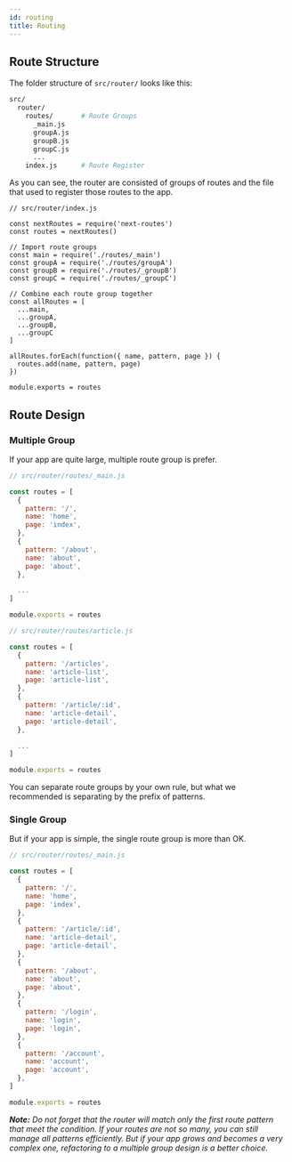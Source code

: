 ```yaml
---
id: routing
title: Routing
---
```


## Route Structure

The folder structure of ```src/router/``` looks like this:

```bash
src/
  router/
    routes/       # Route Groups
      _main.js
      groupA.js
      groupB.js
      groupC.js
      ...
    index.js      # Route Register
````

As you can see, the router are consisted of groups of routes and the file that used to register those routes to the app.

```
// src/router/index.js

const nextRoutes = require('next-routes')
const routes = nextRoutes()

// Import route groups
const main = require('./routes/_main')
const groupA = require('./routes/groupA')
const groupB = require('./routes/_groupB')
const groupC = require('./routes/_groupC')

// Combine each route group together
const allRoutes = [
  ...main,
  ...groupA,
  ...groupB,
  ...groupC
]

allRoutes.forEach(function({ name, pattern, page }) {
  routes.add(name, pattern, page)
})

module.exports = routes
```

## Route Design

### Multiple Group
If your app are quite large, multiple route group is prefer.

```javascript
// src/router/routes/_main.js

const routes = [
  {
    pattern: '/',
    name: 'home',
    page: 'index',
  },
  {
    pattern: '/about',
    name: 'about',
    page: 'about',
  },

  ...
]

module.exports = routes
```

```javascript
// src/router/routes/article.js

const routes = [
  {
    pattern: '/articles',
    name: 'article-list',
    page: 'article-list',
  },
  {
    pattern: '/article/:id',
    name: 'article-detail',
    page: 'article-detail',
  },

  ...
]

module.exports = routes
```

You can separate route groups by your own rule, but what we recommended is separating by the prefix of patterns.

### Single Group

But if your app is simple, the single route group is more than OK.

```javascript
// src/router/routes/_main.js

const routes = [
  {
    pattern: '/',
    name: 'home',
    page: 'index',
  },
  {
    pattern: '/article/:id',
    name: 'article-detail',
    page: 'article-detail',
  },
  {
    pattern: '/about',
    name: 'about',
    page: 'about',
  },
  {
    pattern: '/login',
    name: 'login',
    page: 'login',
  },
  {
    pattern: '/account',
    name: 'account',
    page: 'account',
  },
]

module.exports = routes
```

***Note:*** *Do not forget that the router will match only the first route pattern that meet the condition. If your routes are not so many, you can still manage all patterns efficiently. But if your app grows and becomes a very complex one, refactoring to a multiple group design is a better choice.*


